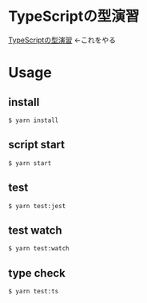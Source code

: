# TypeScriptの型演習
[TypeScriptの型演習](https://qiita.com/uhyo/items/e4f54ef3b87afdd65546) ←これをやる

# Usage
## install
```console
$ yarn install
```

## script start
```console
$ yarn start
```

## test
```console
$ yarn test:jest
```

## test watch
```console
$ yarn test:watch
```

## type check
```console
$ yarn test:ts
```